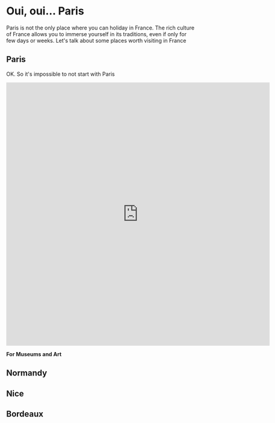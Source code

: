 <h1> Oui, oui... Paris </h1>
<p> Paris is not the only place where you can holiday in France. The rich culture of France allows you to immerse yourself in its traditions, even if only for few days or weeks. Let's talk about some places worth visiting in France </p>

<h2> Paris </h2>
<p> OK. So it's impossible to not start with Paris </p>
<iframe src="https://docs.google.com/presentation/d/e/2PACX-1vR0fYFYUO5URB16koHNsrCsovpyiOgDotSmaipCi4GxUE2ySffdfe85N0AW_CJIfksrm2vitdjbI_B8/embed?start=false&loop=false&delayms=5000" frameborder="0" height="700" width="700" allowfullscreen="true" mozallowfullscreen="true" webkitallowfullscreen="true"></iframe>
<p> <strong> For Museums and Art </strong>
<h2> Normandy </h2>

<h2> Nice </h2>
  
<h2> Bordeaux </h2>

